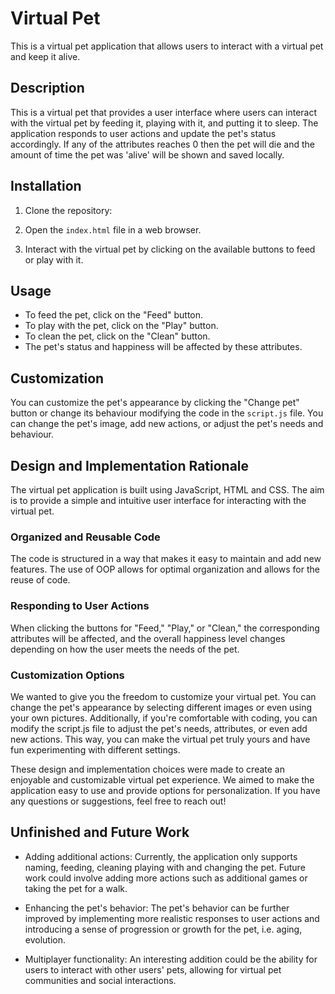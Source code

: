 # Virtual Pet

This is a virtual pet application that allows users to interact with a virtual pet and keep it alive.

## Description

This is a virtual pet that provides a user interface where users can interact with the virtual pet by feeding it, playing with it, and putting it to sleep. The application responds to user actions and update the pet's status accordingly. If any of the attributes reaches 0 then the pet will die and the amount of time the pet was 'alive' will be shown and saved locally.

## Installation

1. Clone the repository:

2. Open the `index.html` file in a web browser.

3. Interact with the virtual pet by clicking on the available buttons to feed or play with it.

## Usage

- To feed the pet, click on the "Feed" button.
- To play with the pet, click on the "Play" button.
- To clean the pet, click on the "Clean" button.
- The pet's status and happiness will be affected by these attributes.

## Customization

You can customize the pet's appearance by clicking the "Change pet" button or change its behaviour modifying the code in the `script.js` file. You can change the pet's image, add new actions, or adjust the pet's needs and behaviour.


## Design and Implementation Rationale

The virtual pet application is built using JavaScript, HTML and CSS. The aim is to provide a simple and intuitive user interface for interacting with the virtual pet.

### Organized and Reusable Code
The code is structured in a way that makes it easy to maintain and add new features. The use of OOP allows for optimal organization and allows for the reuse of code.

### Responding to User Actions
When clicking the buttons for "Feed," "Play," or "Clean," the corresponding attributes will be affected, and the overall happiness level changes depending on how the user meets the needs of the pet.

### Customization Options
We wanted to give you the freedom to customize your virtual pet. You can change the pet's appearance by selecting different images or even using your own pictures. Additionally, if you're comfortable with coding, you can modify the script.js file to adjust the pet's needs, attributes, or even add new actions. This way, you can make the virtual pet truly yours and have fun experimenting with different settings.

These design and implementation choices were made to create an enjoyable and customizable virtual pet experience. We aimed to make the application easy to use and provide options for personalization. If you have any questions or suggestions, feel free to reach out!

## Unfinished and Future Work

- Adding additional actions: Currently, the application only supports naming, feeding, cleaning playing with and changing the pet. Future work could involve adding more actions such as additional games or taking the pet for a walk.

- Enhancing the pet's behavior: The pet's behavior can be further improved by implementing more realistic responses to user actions and introducing a sense of progression or growth for the pet, i.e. aging, evolution.
- Multiplayer functionality: An interesting addition could be the ability for users to interact with other users' pets, allowing for virtual pet communities and social interactions.
